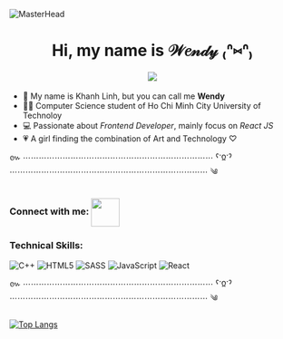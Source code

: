 ![MasterHead](https://www.westcoastyogaperth.com/wp-content/uploads/2019/07/GrossCornyAustraliankestrel-max-1mb.gif)
<h1 align="center">Hi, my name is 𝒲𝑒𝓃𝒹𝓎 ₍ᐢ⑅ᐢ₎ </h1>
<h4 align="center">
  <a href="https://github.com/DenverCoder1/readme-typing-svg"><img src="https://readme-typing-svg.herokuapp.com?lines=Computer+Science+Majoring;Front+End+Developer;Art+and+Technology+lover+♡&center=true&width=500&height=50"></a>
</h4>

- 🐰 My name is Khanh Linh, but you can call me <b>Wendy</b>
- 👩‍💻 Computer Science student of Ho Chi Minh City University of Technoloy 
- 💻 Passionate about <i>Frontend Developer</i>, mainly focus on <i>React JS</i>
- :heartpulse: A girl finding the combination of Art and Technology ♡

៚ ⋯⋯⋯⋯⋯⋯⋯⋯⋯⋯⋯⋯⋯⋯⋯⋯⋯⋯⋯⋯⋯⋯⋯⋯ ˁᱸᲲᱸˀ ⋯⋯⋯⋯⋯⋯⋯⋯⋯⋯⋯⋯⋯⋯⋯⋯⋯⋯⋯⋯⋯⋯⋯⋯⋯ ༄

### <span><b>Connect with me: </b></span> <span><a href="https://www.facebook.com/ntkhanhlinh26" target="blank"><img align="center" src="https://img.icons8.com/bubbles/1000/000000/facebook.png" alt="" height="50" width="50" /></a></span>

### Technical Skills: 
![C++](https://img.shields.io/badge/c++-%2300599C.svg?style=for-the-badge&logo=c%2B%2B&logoColor=white)
![HTML5](https://img.shields.io/badge/html5-%23E34F26.svg?style=for-the-badge&logo=html5&logoColor=white)
![SASS](https://img.shields.io/badge/Sass-CC6699?style=for-the-badge&logo=sass&logoColor=white)
![JavaScript](https://img.shields.io/badge/javascript-%23323330.svg?style=for-the-badge&logo=javascript&logoColor=%23F7DF1E)
![React](https://img.shields.io/badge/React-20232A?style=for-the-badge&logo=react&logoColor=61DAFB)

៚ ⋯⋯⋯⋯⋯⋯⋯⋯⋯⋯⋯⋯⋯⋯⋯⋯⋯⋯⋯⋯⋯⋯⋯⋯ ˁᱸᲲᱸˀ ⋯⋯⋯⋯⋯⋯⋯⋯⋯⋯⋯⋯⋯⋯⋯⋯⋯⋯⋯⋯⋯⋯⋯⋯⋯ ༄

[![Top Langs](https://github-readme-stats.vercel.app/api/top-langs/?username=wendy02062001&layout=compact)](https://github.com/anuraghazra/github-readme-stats)

